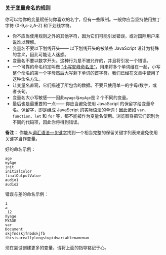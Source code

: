 ### [关于变量命名的规则](https://developer.mozilla.org/zh-CN/docs/Learn/JavaScript/First_steps/Variables#关于变量命名的规则 "Permalink to 关于变量命名的规则")

你可以给你的变量赋任何你喜欢的名字，但有一些限制。一般你应当坚持使用拉丁字符 (0-9,a-z,A-Z) 和下划线字符。

-   你不应当使用规则之外的其他字符，因为它们可能引发错误，或对国际用户来说难以理解。
-   变量名不要以下划线开头—— 以下划线开头的被某些 JavaScript 设计为特殊的含义，因此可能让人迷惑。
-   变量名不要以数字开头。这种行为是不被允许的，并且将引发一个错误。
-   一个可靠的命名约定叫做 ["小写驼峰命名法"](https://en.wikipedia.org/wiki/CamelCase#Variations_and_synonyms)，用来将多个单词组在一起，小写整个命名的第一个字母然后大写剩下单词的首字符。我们已经在文章中使用了这种命名方法。
-   让变量名直观，它们描述了所包含的数据。不要只使用单一的字母/数字，或者长句。
-   变量名大小写敏感——因此`myage`与`myAge`是 2 个不同的变量。
-   最后也是最重要的一点—— 你应当避免使用 JavaScript 的保留字给变量命名。保留字，即是组成 JavaScript 的实际语法的单词！因此诸如 `var`、`function`、`let` 和 `for` 等，都不能被作为变量名使用。浏览器将把它们识别为不同的代码项，因此你将得到错误。

**备注：** 你能从[词汇语法—关键字](https://developer.mozilla.org/zh-CN/docs/Web/JavaScript/Reference/Lexical_grammar#keywords)找到一个相当完整的保留关键字列表来避免使用关键字当作变量。

好的命名示例：

```
age
myAge
init
initialColor
finalOutputValue
audio1
audio2
```

错误与差的命名示例：

```
1
a
_12
myage
MYAGE
var
Document
skjfndskjfnbdskjfb
thisisareallylongstupidvariablenameman
```

现在尝试创建更多的变量，请将上面的指导铭记于心。